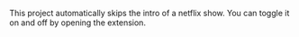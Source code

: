 This project automatically skips the intro of a netflix show. You can toggle it on and off by opening the extension.
